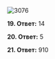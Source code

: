 ![3076](https://user-images.githubusercontent.com/34346128/154299582-e303851e-e4b9-4317-80fb-c2685512f50a.png)

**19. Ответ:** 14

**20. Ответ:** 5

**21. Ответ:** 910
